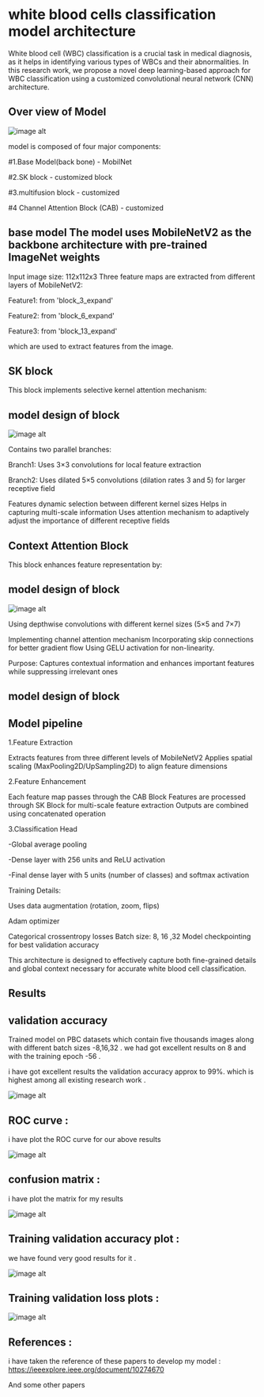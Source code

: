 # white blood cells classification model architecture 

White blood cell (WBC) classification is a crucial task in medical diagnosis, as it helps in identifying various types of WBCs and their abnormalities. In this research work, we propose a novel deep learning-based approach for WBC classification using a customized convolutional neural network (CNN) architecture.




## Over view of Model 

![image alt](https://github.com/jsdfsfw3456/White-blood-cells-classifier/blob/bbea0073ec1645ac9a02eb5c30f0b9faba0bba62/main%20model%20architecture.png)


model is composed of four major components:

#1.Base Model(back bone) - MobilNet

#2.SK block - customized block 

#3.multifusion block - customized 

#4 Channel Attention Block (CAB) - customized 


    



## base model The model uses MobileNetV2 as the backbone architecture with pre-trained ImageNet weights
Input image size: 112x112x3
Three feature maps are extracted from different layers of MobileNetV2:

Feature1: from 'block_3_expand'

Feature2: from 'block_6_expand'

Feature3: from 'block_13_expand'

which are used to extract  features from the image. 



## SK block
This block implements selective kernel attention mechanism:

## model design of block 

![image alt](https://github.com/jsdfsfw3456/White-blood-cells-classifier/blob/f189d97e7fb90d2df86f618dd28964b19367ac6c/Sk%20block%20architecture.png)

Contains two parallel branches:

Branch1: Uses 3×3 convolutions for local feature extraction

Branch2: Uses dilated 5×5 convolutions (dilation rates 3 and 5) for larger receptive field

Features dynamic selection between different kernel sizes
Helps in capturing multi-scale information
Uses attention mechanism to adaptively adjust the importance of different receptive fields

 


## Context Attention Block 
This block enhances feature representation by:


## model design of block 

![image alt](https://github.com/jsdfsfw3456/White-blood-cells-classifier/blob/e017b2556b7a9a5b81342d31b5aaa4c248a30cb3/CAB%20block%20architecture.png)

Using depthwise convolutions with different kernel sizes (5×5 and 7×7)

Implementing channel attention mechanism
Incorporating skip connections for better gradient flow
Using GELU activation for non-linearity.

Purpose: Captures contextual information and enhances important features while suppressing irrelevant ones

## model design of block 


## Model pipeline 
1.Feature Extraction


Extracts features from three different levels of MobileNetV2
Applies spatial scaling (MaxPooling2D/UpSampling2D) to align feature dimensions


2.Feature Enhancement

Each feature map passes through the CAB Block
Features are processed through SK Block for multi-scale feature extraction
Outputs are combined  using concatenated operation


3.Classification Head

-Global average pooling

-Dense layer with 256 units and ReLU activation

-Final dense layer with 5 units (number of classes) and softmax  activation

Training Details:

Uses data augmentation (rotation, zoom, flips)

Adam optimizer

Categorical crossentropy losses
Batch size: 8, 16 ,32 
Model checkpointing for best validation accuracy



This architecture is designed to effectively capture both fine-grained details and global context necessary for accurate white blood cell classification.

## Results 



## validation accuracy 

 Trained model on PBC datasets which contain five thousands     images along with different batch sizes -8,16,32 . 
 we had got excellent results on 8 and with the training epoch -56 .

 i have got excellent results  the validation accuracy approx to 99%. which is  highest among all existing research work . 

![image alt](https://github.com/jsdfsfw3456/White-blood-cells-classifier/blob/ce186216295b7d9a7ba5f5dd9c36f2e5ceea26de/pbc%20datasets%20with%20the%203%20block%20attach%20with%20dkcab%20block%20.png)



 ## ROC curve :

 i have plot  the ROC curve for our above results 

 ![image alt](https://github.com/jsdfsfw3456/White-blood-cells-classifier/blob/5181fad8f760c9db5c8025a554a519ba24826303/ROC%20curve%20%20%20for%20it.png)




 ## confusion matrix :
 i have plot the matrix for  my results 


![image alt](https://github.com/jsdfsfw3456/White-blood-cells-classifier/blob/18b15e576289d52517857b1aab1d74e1ea73d48b/confusion%20matrix%20of%20%20white%20blood%20classification%20model.png)

 ## Training validation  accuracy plot :
  we have found very good results for it . 

![image alt]()

## Training validation loss plots : 

![image alt]()


## References :
i have  taken the reference  of these papers 
to develop my model :
https://ieeexplore.ieee.org/document/10274670
 
And some other papers 



